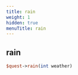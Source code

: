 ```yaml
---
title: rain
weight: 1
hidden: true
menuTitle: rain
---
```

## rain
```perl
$quest->rain(int weather)
```